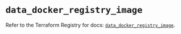 # `data_docker_registry_image`

Refer to the Terraform Registry for docs: [`data_docker_registry_image`](https://registry.terraform.io/providers/kreuzwerker/docker/3.6.1/docs/data-sources/registry_image).
